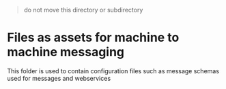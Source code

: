 > do not move this directory or subdirectory

# Files as assets for machine to machine messaging

This folder is used to contain configuration files such as message schemas used for messages and webservices

